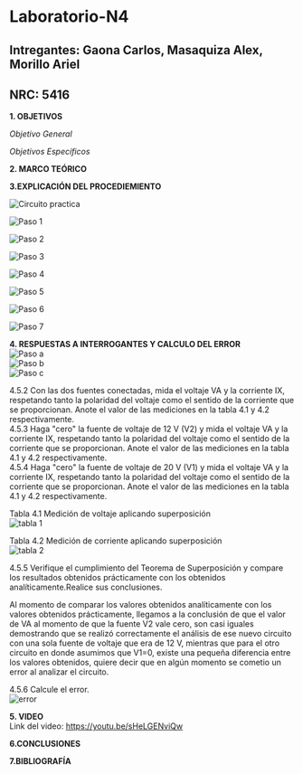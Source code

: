 # Laboratorio-N4
## Intregantes: Gaona Carlos, Masaquiza Alex, Morillo Ariel
## NRC: 5416

**1. OBJETIVOS**

_Objetivo General_

_Objetivos Específicos_


**2. MARCO TEÓRICO**

**3.EXPLICACIÓN DEL PROCEDIEMIENTO**

![Circuito practica](https://github.com/AlexMP98/Laboratorio-N4/blob/main/Imagenes/Circuito%20Practica.png)

![Paso 1](https://github.com/AlexMP98/Laboratorio-N4/blob/main/Imagenes/Paso%201.png)

![Paso 2](https://github.com/AlexMP98/Laboratorio-N4/blob/main/Imagenes/Paso%202.png)

![Paso 3](https://github.com/AlexMP98/Laboratorio-N4/blob/main/Imagenes/Paso%203.png)

![Paso 4](https://github.com/AlexMP98/Laboratorio-N4/blob/main/Imagenes/Paso%204.png)

![Paso 5](https://github.com/AlexMP98/Laboratorio-N4/blob/main/Imagenes/Paso%205.png)

![Paso 6](https://github.com/AlexMP98/Laboratorio-N4/blob/main/Imagenes/Paso%206.png)

![Paso 7](https://github.com/AlexMP98/Laboratorio-N4/blob/main/Imagenes/Paso%207.png)




**4. RESPUESTAS A INTERROGANTES Y CALCULO DEL ERROR**    
![Paso a](https://github.com/AlexMP98/Laboratorio-N4/blob/main/Imagenes/a.png)     
![Paso b](https://github.com/AlexMP98/Laboratorio-N4/blob/main/Imagenes/b.png)     
![Paso c](https://github.com/AlexMP98/Laboratorio-N4/blob/main/Imagenes/c.png)        

4.5.2 Con las dos fuentes conectadas, mida el voltaje VA y la corriente IX, respetando tanto la polaridad del voltaje como el sentido de la corriente que se proporcionan. Anote el valor de las mediciones en la tabla 4.1 y 4.2 respectivamente.     
4.5.3 Haga "cero" la fuente de voltaje de 12 V (V2) y mida el voltaje VA y la corriente IX, respetando tanto la polaridad del voltaje como el sentido de la corriente que se proporcionan. Anote el valor de las mediciones en la tabla 4.1 y 4.2 respectivamente.      
4.5.4 Haga "cero" la fuente de voltaje de 20 V (V1) y mida el voltaje VA y la corriente IX, respetando tanto la polaridad del voltaje como el sentido de la corriente que se proporcionan. Anote el valor de las mediciones en la tabla 4.1 y 4.2 respectivamente.      

Tabla 4.1 Medición de voltaje aplicando superposición        
![tabla 1](https://github.com/AlexMP98/Laboratorio-N4/blob/main/Imagenes/tabla1.png)         

Tabla 4.2 Medición de corriente aplicando superposición       
![tabla 2](https://github.com/AlexMP98/Laboratorio-N4/blob/main/Imagenes/tabla2.png)       

4.5.5 Verifique el cumplimiento del Teorema de Superposición y compare los resultados obtenidos prácticamente con los obtenidos analíticamente.Realice sus conclusiones.       

Al momento de comparar los valores obtenidos analíticamente con los valores obtenidos prácticamente, llegamos a la conclusión de que el valor de VA al momento de que la fuente V2 vale cero, son casi iguales demostrando que se realizó correctamente el análisis de ese nuevo circuito con una sola fuente de voltaje que era de 12 V, mientras que para el otro circuito en donde asumimos que V1=0, existe una pequeña diferencia entre los valores obtenidos, quiere decir que en algún momento se cometio un error al analizar el circuito.     

4.5.6 Calcule el error.         
![error](https://github.com/AlexMP98/Laboratorio-N4/blob/main/Imagenes/error.png)       


**5. VIDEO**       
Link del video: https://youtu.be/sHeLGENviQw    


**6.CONCLUSIONES**

**7.BIBLIOGRAFÍA**


